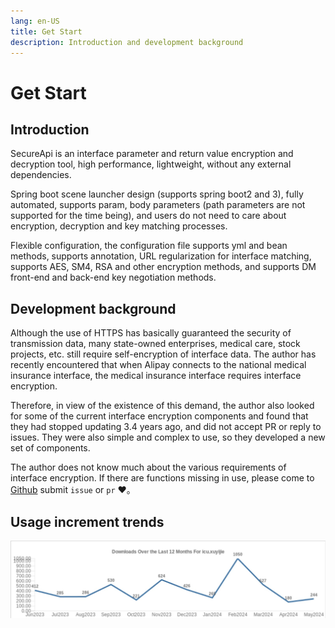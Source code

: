```yaml
---
lang: en-US
title: Get Start
description: Introduction and development background
---
```


# Get Start

## Introduction

SecureApi is an interface parameter and return value encryption and decryption tool, high performance, lightweight, without any external dependencies.

Spring boot scene launcher design (supports spring boot2 and 3), fully automated, supports param, body parameters (path parameters are not supported for the time being), and users do not need to care about encryption, decryption and key matching processes.

Flexible configuration, the configuration file supports yml and bean methods, supports annotation, URL regularization for interface matching, supports AES, SM4, RSA and other encryption methods, and supports DM front-end and back-end key negotiation methods.

## Development background

Although the use of HTTPS has basically guaranteed the security of transmission data, many state-owned enterprises, medical care, stock projects, etc. still require self-encryption of interface data. The author has recently encountered that when Alipay connects to the national medical insurance interface, the medical insurance interface requires interface encryption.

Therefore, in view of the existence of this demand, the author also looked for some of the current interface encryption components and found that they had stopped updating 3.4 years ago, and did not accept PR or reply to issues. They were also simple and complex to use, so they developed a new set of components.

The author does not know much about the various requirements of interface encryption. If there are functions missing in use, please come to [Github] submit `issue` or `pr` ❤️。

## Usage increment trends

![maven downloads of this component.jpg](../assets/img/组件maven下载量.jpg)

[Github]: https://github.com/BubblingXuYijie/secure-api-spring-boot
